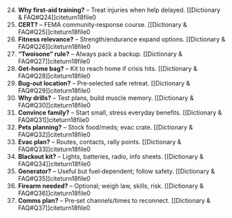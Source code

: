 24. **Why first‑aid training?** – Treat injuries when help delayed. [[Dictionary & FAQ#Q24]]citeturn18file0  
25. **CERT?** – FEMA community‑response course. [[Dictionary & FAQ#Q25]]citeturn18file0  
26. **Fitness relevance?** – Strength/endurance expand options. [[Dictionary & FAQ#Q26]]citeturn18file0  
27. **“Twoisone” rule?** – Always pack a backup. [[Dictionary & FAQ#Q27]]citeturn18file0  
28. **Get‑home bag?** – Kit to reach home if crisis hits. [[Dictionary & FAQ#Q28]]citeturn18file0  
29. **Bug‑out location?** – Pre‑selected safe retreat. [[Dictionary & FAQ#Q29]]citeturn18file0  
30. **Why drills?** – Test plans, build muscle memory. [[Dictionary & FAQ#Q30]]citeturn18file0  
31. **Convince family?** – Start small, stress everyday benefits. [[Dictionary & FAQ#Q31]]citeturn18file0  
32. **Pets planning?** – Stock food/meds; evac crate. [[Dictionary & FAQ#Q32]]citeturn18file0  
33. **Evac plan?** – Routes, contacts, rally points. [[Dictionary & FAQ#Q33]]citeturn18file0  
34. **Blackout kit?** – Lights, batteries, radio, info sheets. [[Dictionary & FAQ#Q34]]citeturn18file0  
35. **Generator?** – Useful but fuel‑dependent; follow safety. [[Dictionary & FAQ#Q35]]citeturn18file0  
36. **Firearm needed?** – Optional; weigh law, skills, risk. [[Dictionary & FAQ#Q36]]citeturn18file0  
37. **Comms plan?** – Pre‑set channels/times to reconnect. [[Dictionary & FAQ#Q37]]citeturn18file0